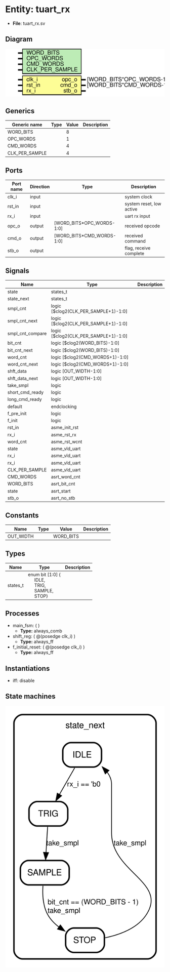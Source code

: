 # Entity: tuart_rx 

- **File**: tuart_rx.sv
## Diagram

![Diagram](tuart_rx.svg "Diagram")
## Generics

| Generic name   | Type | Value | Description |
| -------------- | ---- | ----- | ----------- |
| WORD_BITS      |      | 8     |             |
| OPC_WORDS      |      | 1     |             |
| CMD_WORDS      |      | 4     |             |
| CLK_PER_SAMPLE |      | 4     |             |
## Ports

| Port name | Direction | Type                      | Description              |
| --------- | --------- | ------------------------- | ------------------------ |
| clk_i     | input     |                           | system clock             |
| rst_in    | input     |                           | system reset, low active |
| rx_i      | input     |                           | uart rx input            |
| opc_o     | output    | [WORD_BITS*OPC_WORDS-1:0] | received opcode          |
| cmd_o     | output    | [WORD_BITS*CMD_WORDS-1:0] | received command         |
| stb_o     | output    |                           | flag, receive complete   |
## Signals

| Name             | Type                                 | Description |
| ---------------- | ------------------------------------ | ----------- |
| state            | states_t                             |             |
| state_next       | states_t                             |             |
| smpl_cnt         | logic [$clog2(CLK_PER_SAMPLE+1)-1:0] |             |
| smpl_cnt_next    | logic [$clog2(CLK_PER_SAMPLE+1)-1:0] |             |
| smpl_cnt_compare | logic [$clog2(CLK_PER_SAMPLE+1)-1:0] |             |
| bit_cnt          | logic [$clog2(WORD_BITS)-1:0]        |             |
| bit_cnt_next     | logic [$clog2(WORD_BITS)-1:0]        |             |
| word_cnt         | logic [$clog2(CMD_WORDS+1)-1:0]      |             |
| word_cnt_next    | logic [$clog2(CMD_WORDS+1)-1:0]      |             |
| shft_data        | logic [OUT_WIDTH-1:0]                |             |
| shft_data_next   | logic [OUT_WIDTH-1:0]                |             |
| take_smpl        | logic                                |             |
| short_cmd_ready  | logic                                |             |
| long_cmd_ready   | logic                                |             |
| default          | endclocking                          |             |
| f_pre_init       | logic                                |             |
| f_init           | logic                                |             |
| rst_in           | asme_init_rst                        |             |
| rx_i             | asme_rst_rx                          |             |
| word_cnt         | asme_rst_wcnt                        |             |
| state            | asme_vld_uart                        |             |
| rx_i             | asme_vld_uart                        |             |
| rx_i             | asme_vld_uart                        |             |
| CLK_PER_SAMPLE   | asme_vld_uart                        |             |
| CMD_WORDS        | asrt_word_cnt                        |             |
| WORD_BITS        | asrt_bit_cnt                         |             |
| state            | asrt_start                           |             |
| stb_o            | asrt_no_stb                          |             |
## Constants

| Name      | Type | Value     | Description |
| --------- | ---- | --------- | ----------- |
| OUT_WIDTH |      | WORD_BITS |             |
## Types

| Name     | Type                                                                                                                                                                                      | Description |
| -------- | ----------------------------------------------------------------------------------------------------------------------------------------------------------------------------------------- | ----------- |
| states_t | enum bit [1:0] {<br><span style="padding-left:20px">IDLE,<br><span style="padding-left:20px"> TRIG,<br><span style="padding-left:20px"> SAMPLE,<br><span style="padding-left:20px"> STOP} |             |
## Processes
- main_fsm: (  )
  - **Type:** always_comb
- shift_reg: ( @(posedge clk_i) )
  - **Type:** always_ff
- f_initial_reset: ( @(posedge clk_i) )
  - **Type:** always_ff
## Instantiations

- iff: disable
## State machines

![Diagram_state_machine_0]( stm_tuart_rx_00.svg "Diagram")